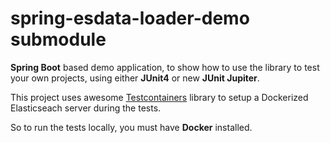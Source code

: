 # spring-esdata-loader-demo submodule

**Spring Boot** based demo application, to show how to use the library to test your own projects, using either **JUnit4** or new **JUnit Jupiter**.

This project uses awesome [Testcontainers](https://www.testcontainers.org/) library to setup a Dockerized Elasticseach server during the tests.

So to run the tests locally, you must have **Docker** installed.